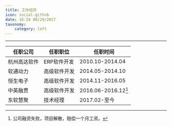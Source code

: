 ```yaml
---
title: 工作经历
icon: social-github
date: 16:24 08/29/2017 
taxonomy:
    category: left
---
```



----

| 任职公司    | 任职职位                                   | 任职时间    | 
| ----- | ---------------------------------------- |----- | 
| 杭州高达软件 | ERP软件开发 |2010.10-2014.04|
| 软通动力 | 高级软件开发 |2014.05-2014.10|
| 恒生电子 | 高级软件开发 |2014.11-2016.05|
| 中英融贯 | 高级软件开发 |2016.06-2016.12[^1] |
| 东软慧聚 | 技术经理 |2017.02-至今|

[^1]: 公司融资失败，项目解散，赔偿一个月工资。
